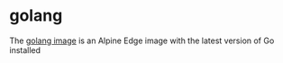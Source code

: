 # golang

The [golang image](https://gitea.elara.ws/Elara6331/-/packages/container/golang/latest) is an Alpine Edge image with the latest version of Go installed